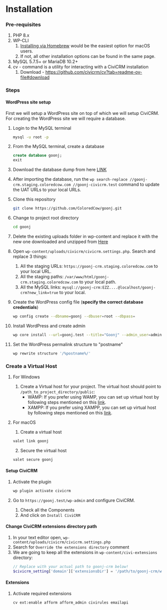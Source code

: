 # Installation

### Pre-requisites

1. PHP 8.x
2. WP-CLI
   1. [Installing via Homebrew](https://make.wordpress.org/cli/handbook/guides/installing/#installing-via-homebrew) would be the easiest option for macOS users.
   2. If not, all other installation options can be found in the same page.
3. MySQL 5.7.5+ or MariaDB 10.2+
4. cv - command is a utility for interacting with a CiviCRM installation
   1. Download - https://github.com/civicrm/cv?tab=readme-ov-file#download

### Steps

#### WordPress site setup

First we will setup a WordPress site on top of which we will setup CiviCRM. For creating the WordPress site we will require a database.

1. Login to the MySQL terminal
   ```sh
   mysql -u root -p
   ```

1. From the MySQL terminal, create a database
   ```sql
   create database goonj;
   exit
   ```

1. Download the database dump from here [LINK](https://drive.google.com/drive/folders/13h9c76wD6Po6ezYDPEaFXlYGgnier-iW)

1. After importing the database, run the `wp search-replace //goonj-crm.staging.coloredcow.com //goonj-civicrm.test` command to update the UAT URLs to your local URLs.

1. Clone this repository
   ```sh
   git clone https://github.com/ColoredCow/goonj.git
   ```

1. Change to project root directory
   ```sh
   cd goonj
   ```

1. Delete the existing uploads folder in wp-content and replace it with the new one downloaded and unzipped from [Here](https://drive.google.com/drive/folders/13h9c76wD6Po6ezYDPEaFXlYGgnier-iW)

1. Open `wp-content/uploads/civicrm/civicrm.settings.php`. Search and replace 3 things:
   1. All the staging URLs: `https://goonj-crm.staging.coloredcow.com` to your local URL.
   2. All the staging paths: `/var/www/html/goonj-crm.staging.coloredcow.com` to your local path.
   3. All the MySQL links: `mysql://goonj-crm:EZZ....@localhost/goonj-crm?new_link=true` to your local.

1. Create the WordPress config file (**specify the correct database credentials**)
   ```sh
   wp config create --dbname=goonj --dbuser=root --dbpass=
   ```

1. Install WordPress and create admin
   ```sh
   wp core install --url=goonj.test --title="Goonj" --admin_user=admin --admin_password=admin --admin_email=admin@example.com
   ```

1. Set the WordPress permalink structure to "postname"
   ```sh
   wp rewrite structure '/%postname%/'
   ```
### Create a Virtual Host
1. For Windows
   1. Create a Virtual host for your project. The virtual host should point to `/path_to_project_directory/public`:
      - WAMP: If you prefer using WAMP, you can set up virtual host by following steps mentioned on this [link](https://stackoverflow.com/questions/22217386/how-to-setup-virtual-host-using-wamp-server-properly).
      - XAMPP: If you prefer using XAMPP, you can set up virtual host by following steps mentioned on this [link](https://github.com/ColoredCow/resources/blob/master/virtualhost/WINDOWS.md).

2. For macOS
   1. Create a virtual host
   ```sh
   valet link goonj
   ```

   2. Secure the virtual host
   ```sh
   valet secure goonj
   ```
#### Setup CiviCRM

1. Activate the plugin
   ```sh
   wp plugin activate civicrm
   ```

2. Go to `https://goonj.test/wp-admin` and configure CiviCRM.
   1. Check all the Components
   2. And click on `Install CiviCRM`

#### Change CiviCRM extensions directory path

1. In your text editor open, `wp-content/uploads/civicrm/civicrm.settings.php`
2. Search for `Override the extensions directory` comment
3. We are going to keep all the extensions in `wp-content/civi-extensions` directory:
   ```php
   // Replace with your actual path to goonj-crm below!
   $civicrm_setting['domain']['extensionsDir'] = '/path/to/goonj-crm/wp-content/civi-extensions';
   ```

#### Extensions

1. Activate required extensions
   ```sh
   cv ext:enable afform afform_admin civirules emailapi
   ```
